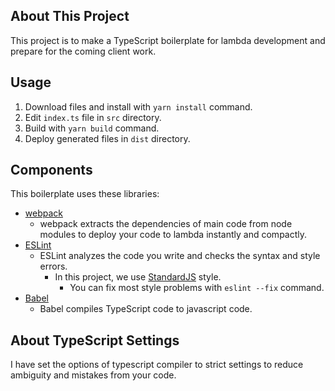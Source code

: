 ## About This Project

This project is to make a TypeScript boilerplate for lambda development and prepare for the coming client work.

## Usage

1. Download files and install with `yarn install` command.
1. Edit `index.ts` file in `src` directory. 
1. Build with `yarn build` command.
1. Deploy generated files in `dist` directory.

## Components

This boilerplate uses these libraries:

- [webpack](https://webpack.js.org/)
  - webpack extracts the dependencies of main code from node modules to deploy your code to lambda instantly and compactly.
- [ESLint](https://eslint.org/)
  - ESLint analyzes the code you write and checks the syntax and style errors.
    - In this project, we use [StandardJS](https://standardjs.com/) style.
      - You can fix most style problems with `eslint --fix` command.
- [Babel](https://babeljs.io/)
  - Babel compiles TypeScript code to javascript code.

## About TypeScript Settings

I have set the options of typescript compiler to strict settings to reduce ambiguity and mistakes from your code.
